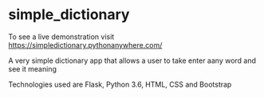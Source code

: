 # simple_dictionary

To see a live demonstration visit https://simpledictionary.pythonanywhere.com/

A very simple dictionary app that allows a user to take enter aany word and see it meaning

Technologies used are Flask, Python 3.6, HTML, CSS and Bootstrap
